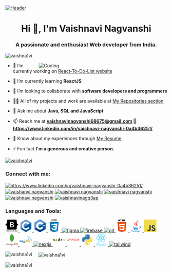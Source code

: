 [![Header](https://th.bing.com/th/id/R.16895b231b6da505e2e4acef02a3c1fe?rik=ngCtyDYUHuj4bw&pid=ImgRaw&r=0)](https://github.com/Vaishna1vi)
<h1 align="center">Hi 👋, I'm Vaishnavi Nagvanshi</h1>
<h3 align="center">A passionate and enthusiast Web developer from India.</h3>


<p align="left"> <img src="https://komarev.com/ghpvc/?username=vaishna1vi&label=Profile%20views&color=9828cc&style=flat" alt="vaishna1vi" /> </p>

<img align="right" alt="Coding" width="400" src="https://64.media.tumblr.com/2d0af9c90d1b1107313cc20bda01548a/tumblr_outwxnanpp1u79o2lo1_1280.gifv">

- 🔭 I’m currently working on [React-To-Do-List website](https://github.com/Vaishna1vi/To-Do-List-React)

- 🌱 I’m currently learning **ReactJS**

- 👯 I’m looking to collaborate with **software developers and programmers**

- 👨‍💻 All of my projects and work are available at [My Repositories section](https://github.com/Vaishna1vi?tab=repositories)

- 💬 Ask me about **Java, SQL and JavaScript**

- 📫 Reach me at **vaishnavinagvanshi68675@gmail.com || https://www.linkedin.com/in/vaishnavi-nagvanshi-0a4b36251/**

- 📄 Know about my experiences through [My Resume](https://vitbhopalacin-my.sharepoint.com/:w:/g/personal/vaishnavinagvanshi2022_vitbhopal_ac_in/EVyQnVrXDOlMttixvz7INEgBQ4ehqB63dgehhAjGjElSiQ)

- ⚡ Fun fact **I'm a generous and creative person.**
  
<p align="left"> <a href="https://github.com/ryo-ma/github-profile-trophy"><img src="https://github-profile-trophy.vercel.app/?username=vaishna1vi" alt="vaishna1vi" /></a> </p>

<h3 align="left">Connect with me:</h3>
<p align="left">
<a href="https://linkedin.com/in/vaishnavi-nagvanshi-0a4b36251/" target="blank"><img align="center" src="https://raw.githubusercontent.com/rahuldkjain/github-profile-readme-generator/master/src/images/icons/Social/linked-in-alt.svg" alt="https://www.linkedin.com/in/vaishnavi-nagvanshi-0a4b36251/" height="30" width="40" /></a>
<a href="https://fb.com/vaishnavi.nagvanshi.7/" target="blank"><img align="center" src="https://raw.githubusercontent.com/rahuldkjain/github-profile-readme-generator/master/src/images/icons/Social/facebook.svg" alt="vaishanvi nagvanshi" height="30" width="40" /></a>
<a href="https://instagram.com/vaishnavinagvanshi/" target="blank"><img align="center" src="https://raw.githubusercontent.com/rahuldkjain/github-profile-readme-generator/master/src/images/icons/Social/instagram.svg" alt="vaishnavi nagvanshi" height="30" width="40" /></a>
<a href="https://www.hackerrank.com/vaishnavinagvan1" target="blank"><img align="center" src="https://raw.githubusercontent.com/rahuldkjain/github-profile-readme-generator/master/src/images/icons/Social/hackerrank.svg" alt="vaishnavi nagvanshi" height="30" width="40" /></a>
<a href="https://www.leetcode.com/Vaishna1vi/" target="blank"><img align="center" src="https://raw.githubusercontent.com/rahuldkjain/github-profile-readme-generator/master/src/images/icons/Social/leet-code.svg" alt="vaishnavi nagvanshi" height="30" width="40" /></a>
<a href="https://auth.geeksforgeeks.org/user/vaishnavinagq3ap" target="blank"><img align="center" src="https://raw.githubusercontent.com/rahuldkjain/github-profile-readme-generator/master/src/images/icons/Social/geeks-for-geeks.svg" alt="vaishnavinagq3ap" height="30" width="40" /></a>
</p>

<h3 align="left">Languages and Tools:</h3>
<p align="left"> <a href="https://getbootstrap.com" target="_blank" rel="noreferrer"> <img src="https://raw.githubusercontent.com/devicons/devicon/master/icons/bootstrap/bootstrap-plain-wordmark.svg" alt="bootstrap" width="40" height="40"/> </a> <a href="https://www.cprogramming.com/" target="_blank" rel="noreferrer"> <img src="https://raw.githubusercontent.com/devicons/devicon/master/icons/c/c-original.svg" alt="c" width="40" height="40"/> </a> <a href="https://www.w3schools.com/cpp/" target="_blank" rel="noreferrer"> <img src="https://raw.githubusercontent.com/devicons/devicon/master/icons/cplusplus/cplusplus-original.svg" alt="cplusplus" width="40" height="40"/> </a> <a href="https://www.w3schools.com/css/" target="_blank" rel="noreferrer"> <img src="https://raw.githubusercontent.com/devicons/devicon/master/icons/css3/css3-original-wordmark.svg" alt="css3" width="40" height="40"/> </a> <a href="https://www.figma.com/" target="_blank" rel="noreferrer"> <img src="https://www.vectorlogo.zone/logos/figma/figma-icon.svg" alt="figma" width="40" height="40"/> </a> <a href="https://firebase.google.com/" target="_blank" rel="noreferrer"> <img src="https://www.vectorlogo.zone/logos/firebase/firebase-icon.svg" alt="firebase" width="40" height="40"/> </a> <a href="https://git-scm.com/" target="_blank" rel="noreferrer"> <img src="https://www.vectorlogo.zone/logos/git-scm/git-scm-icon.svg" alt="git" width="40" height="40"/> </a> <a href="https://www.w3.org/html/" target="_blank" rel="noreferrer"> <img src="https://raw.githubusercontent.com/devicons/devicon/master/icons/html5/html5-original-wordmark.svg" alt="html5" width="40" height="40"/> </a> <a href="https://www.java.com" target="_blank" rel="noreferrer"> <img src="https://raw.githubusercontent.com/devicons/devicon/master/icons/java/java-original.svg" alt="java" width="40" height="40"/> </a> <a href="https://developer.mozilla.org/en-US/docs/Web/JavaScript" target="_blank" rel="noreferrer"> <img src="https://raw.githubusercontent.com/devicons/devicon/master/icons/javascript/javascript-original.svg" alt="javascript" width="40" height="40"/> </a> <a href="https://www.mongodb.com/" target="_blank" rel="noreferrer"> <img src="https://raw.githubusercontent.com/devicons/devicon/master/icons/mongodb/mongodb-original-wordmark.svg" alt="mongodb" width="40" height="40"/> </a> <a href="https://www.mysql.com/" target="_blank" rel="noreferrer"> <img src="https://raw.githubusercontent.com/devicons/devicon/master/icons/mysql/mysql-original-wordmark.svg" alt="mysql" width="40" height="40"/> </a> <a href="https://nextjs.org/" target="_blank" rel="noreferrer"> <img src="https://cdn.worldvectorlogo.com/logos/nextjs-2.svg" alt="nextjs" width="40" height="40"/> </a> <a href="https://nodejs.org" target="_blank" rel="noreferrer"> <img src="https://raw.githubusercontent.com/devicons/devicon/master/icons/nodejs/nodejs-original-wordmark.svg" alt="nodejs" width="40" height="40"/> </a> <a href="https://www.oracle.com/" target="_blank" rel="noreferrer"> <img src="https://raw.githubusercontent.com/devicons/devicon/master/icons/oracle/oracle-original.svg" alt="oracle" width="40" height="40"/> </a> <a href="https://www.python.org" target="_blank" rel="noreferrer"> <img src="https://raw.githubusercontent.com/devicons/devicon/master/icons/python/python-original.svg" alt="python" width="40" height="40"/> </a> <a href="https://reactjs.org/" target="_blank" rel="noreferrer"> <img src="https://raw.githubusercontent.com/devicons/devicon/master/icons/react/react-original-wordmark.svg" alt="react" width="40" height="40"/> </a> <a href="https://tailwindcss.com/" target="_blank" rel="noreferrer"> <img src="https://www.vectorlogo.zone/logos/tailwindcss/tailwindcss-icon.svg" alt="tailwind" width="40" height="40"/> </a> </p>


<p><img align="left" src="https://github-readme-stats.vercel.app/api/top-langs?username=vaishna1vi&show_icons=true&theme=onedark&title_color=e87dda&text_color=e6e0e0&bg_color=21171f&locale=en&layout=compact" alt="vaishna1vi" /></p>


<p>&nbsp; &nbsp; &nbsp;<img align="center" src="https://github-readme-stats.vercel.app/api?username=vaishna1vi&show_icons=true&theme=radical&locale=en" alt="vaishna1vi" /></p>


<p><img align="center" src="https://github-readme-streak-stats.herokuapp.com/?user=vaishna1vi&theme=dark" alt="vaishna1vi" /></p>
